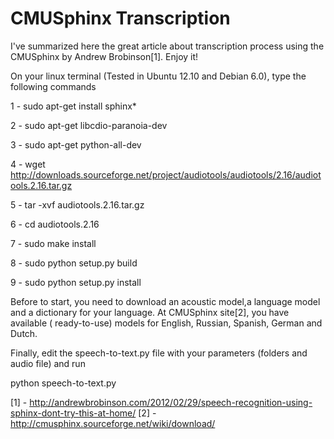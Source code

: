 CMUSphinx Transcription
=======================

I've summarized here the great article about transcription process using the CMUSphinx by Andrew Brobinson[1]. Enjoy it!

On your linux terminal (Tested in Ubuntu 12.10 and Debian 6.0), type the following commands

1 - sudo apt-get install sphinx*

2 - sudo apt-get libcdio-paranoia-dev

3 - sudo apt-get python-all-dev 

4 - wget http://downloads.sourceforge.net/project/audiotools/audiotools/2.16/audiotools.2.16.tar.gz

5 - tar -xvf audiotools.2.16.tar.gz

6 - cd audiotools.2.16

7 - sudo make install

8 - sudo python setup.py build

9 - sudo python setup.py install


Before to start, you need to download an acoustic model,a language model and a dictionary for your language.
At CMUSphinx site[2], you have available ( ready-to-use) models for English, Russian, Spanish, German and Dutch.

Finally, edit the speech-to-text.py file with your parameters (folders and audio file) and run 

python speech-to-text.py 


[1] - http://andrewbrobinson.com/2012/02/29/speech-recognition-using-sphinx-dont-try-this-at-home/
[2] - http://cmusphinx.sourceforge.net/wiki/download/
